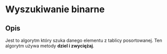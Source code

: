 # Wyszukiwanie binarne

## Opis
Jest to algorytm który szuka danego elementu z tablicy posortowanej. Ten algorytm używa metody <strong>dziel i zwyciężaj</strong>.

